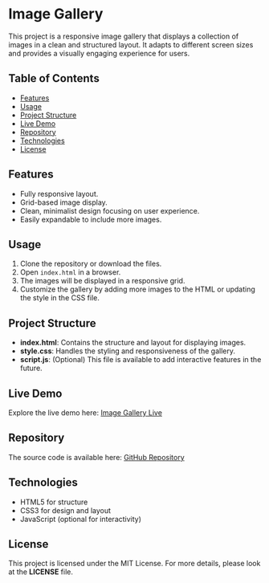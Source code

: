 

Image Gallery
=============

This project is a responsive image gallery that displays a collection of images in a clean and structured layout. It adapts to different screen sizes and provides a visually engaging experience for users.

Table of Contents
-----------------

*   [Features](#features)
*   [Usage](#usage)
*   [Project Structure](#project-structure)
*   [Live Demo](#live-demo)
*   [Repository](#repository)
*   [Technologies](#technologies)
*   [License](#license)

Features
--------

*   Fully responsive layout.
*   Grid-based image display.
*   Clean, minimalist design focusing on user experience.
*   Easily expandable to include more images.

Usage
-----

1.  Clone the repository or download the files.
2.  Open `index.html` in a browser.
3.  The images will be displayed in a responsive grid.
4.  Customize the gallery by adding more images to the HTML or updating the style in the CSS file.

Project Structure
-----------------

*   **index.html**: Contains the structure and layout for displaying images.
*   **style.css**: Handles the styling and responsiveness of the gallery.
*   **script.js**: (Optional) This file is available to add interactive features in the future.

Live Demo
---------

Explore the live demo here: [Image Gallery Live](https://frksarkar.github.io/image-gallery/)

Repository
----------

The source code is available here: [GitHub Repository](https://github.com/frksarkar/image-gallery)

Technologies
------------

*   HTML5 for structure
*   CSS3 for design and layout
*   JavaScript (optional for interactivity)

License
-------

This project is licensed under the MIT License. For more details, please look at the **LICENSE** file.
